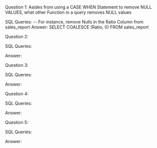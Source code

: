 Question 1: Asides from using a CASE WHEN Statement to remove NULL VALUES, what other Function in a query removes NULL values

SQL Queries:
-- For instance, remove Nulls in the Ratio Column from sales_report
Answer: 
SELECT COALESCE (Ratio, 0) FROM sales_report


Question 2: 

SQL Queries:

Answer:



Question 3: 

SQL Queries:

Answer:



Question 4: 

SQL Queries:

Answer:



Question 5: 

SQL Queries:

Answer:
